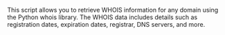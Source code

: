 This script allows you to retrieve WHOIS information for any domain using the Python whois library. The WHOIS data includes details such as registration dates, expiration dates, registrar, DNS servers, and more.
